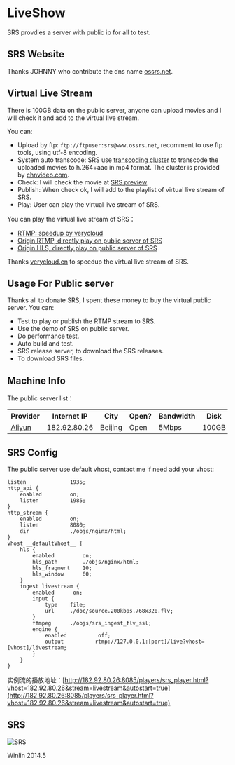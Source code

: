 # LiveShow

SRS provdies a server with public ip for all to test.

## SRS Website

Thanks JOHNNY who contribute the dns name [ossrs.net](http://www.ossrs.net).

## Virtual Live Stream

There is 100GB data on the public server, anyone can upload movies and I will check it and add to the virtual live stream.

You can:
* Upload by ftp: `ftp://ftpuser:srs@www.ossrs.net`, recomment to use ftp tools, using utf-8 encoding.
* System auto transcode: SRS use [transcoding cluster](http://www.ossrs.net:1971/) to transcode the uploaded movies to h.264+aac in mp4 format. The cluster is provided by [chnvideo.com](http://chnvideo.com).
* Check: I will check the movie at [SRS preview](http://www.ossrs.net/srs-preview/)
* Publish: When check ok, I will add to the playlist of virtual live stream of SRS.
* Play: User can play the virtual live stream of SRS.

You can play the virtual live stream of SRS：
* [RTMP: speedup by verycloud](http://182.92.80.26:8085/players/srs_player.html?vhost=srs-rtmp.verycloud.cn&server=srs-rtmp.verycloud.cn&stream=livestream&autostart=true)
* [Origin RTMP, directly play on public server of SRS](http://182.92.80.26:8085/players/srs_player.html?stream=livestream&autostart=true)
* [Origin HLS, directly play on public server of SRS](http://182.92.80.26:8085/players/jwplayer6.html?stream=livestream&hls_autostart=true&hls_port=80)

Thanks [verycloud.cn](http://verycloud.cn/) to speedup the virtual live stream of SRS.

## Usage For Public server

Thanks all to donate SRS, I spent these money to buy the virtual public server. You can:
* Test to play or publish the RTMP stream to SRS.
* Use the demo of SRS on public server.
* Do performance test.
* Auto build and test.
* SRS release server, to download the SRS releases.
* To download SRS files.

## Machine Info

The public server list：

<table>
<tr>
<th>Provider</th>
<th>Internet IP</th>
<th>City</th>
<th>Open?</th>
<th>Bandwidth</th>
<th>Disk</th>
<th>Link</th>
</tr>
<tr>
<td><a href="http://www.aliyun.com/product/ecs/">Aliyun</a></td>
<td>182.92.80.26</td>
<td>Beijing</td>
<td>Open</td>
<td>5Mbps</td>
<td>100GB</td>
<td><a href="http://182.92.80.26" target="_blank">SRS</a></td>
</tr>
</table>

## SRS Config

The public server use default vhost, contact me if need add your vhost:

```
listen              1935;
http_api {
    enabled         on;
    listen          1985;
}
http_stream {
    enabled         on;
    listen          8080;
    dir             ./objs/nginx/html;
}
vhost __defaultVhost__ {
    hls {
        enabled         on;
        hls_path        ./objs/nginx/html;
        hls_fragment    10;
        hls_window      60;
    }
    ingest livestream {
        enabled      on;
        input {
            type    file;
            url     ./doc/source.200kbps.768x320.flv;
        }
        ffmpeg      ./objs/srs_ingest_flv_ssl;
        engine {
            enabled          off;
            output          rtmp://127.0.0.1:[port]/live?vhost=[vhost]/livestream;
        }
    }
}
```

实例流的播放地址：[http://182.92.80.26:8085/players/srs_player.html?vhost=182.92.80.26&stream=livestream&autostart=true](http://182.92.80.26:8085/players/srs_player.html?vhost=182.92.80.26&stream=livestream&autostart=true)

## SRS

![SRS](http://182.92.80.26:8085/srs/wiki/images/srs.qq.jpg)

Winlin 2014.5